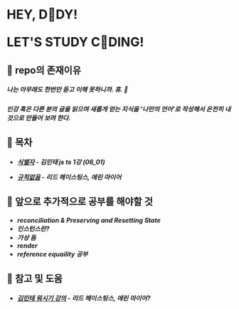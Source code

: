 <h1 style="border-bottom: none !important;">
HEY, D🫥DY!

LET'S STUDY C🫥DING!

 </h1>




 

## 🤔 repo의 존재이유

##### 나는 아무래도 한번만 듣고 이해 못하니까. 휴. 🫠

##### 인강 혹은 다른 분의 글을 읽으며 새롭게 얻는 지식을 '나만의 언어'로 작성해서 온전히 내 것으로 만들어 보려 한다.



## 🫣 목차

<h5><ul>

<li>

[식별자](https://ridibooks.com/books/510001020) - 김민태 js ts 1강 (06_01)

</li>
<li>

[규칙없음](https://ridibooks.com/books/510001020) - 리드 헤이스팅스, 에린 마이어

</li>

</ul></h5>


## 🫥 앞으로 추가적으로 공부를 해야할 것

<h5><ul>
<li>reconciliation & Preserving and Resetting State </li>
<li>인스턴스란?</li>
<li>가상 돔</li>
<li>render</li>
<li>reference equaility 공부</li>


</ul></h5>

## 🫡 참고 및 도움
<h5><ul>
<li>

[김민태 뭐시기 강의](https://ridibooks.com/books/510001020) - 리드 헤이스팅스, 에린 마이어?

</li>
</ul></h5>





<!-- https://frontend-interview-question.vercel.app/
웹페이지를 만들어서 이렇게 정리를 했다구..?

나도 사실 할거긴 하거든.
근데 이건 블로그 대용으로 사용할거라 이렇게 본격적으로 하진 말자

랜덤하게 문제를 내주고, 본인이 생각하는 정답을 적고. 백준이랑 같은느낌으로 가면 되지 않을까?

frontend_bible_mockuptest -->